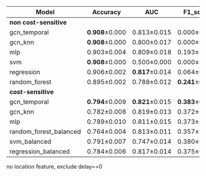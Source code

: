 | Model                  | Accuracy        | AUC             | F1_score        | GMean           | Sensitivity     | Specificity     |
|------------------------|-----------------|-----------------|-----------------|-----------------|-----------------|-----------------|
| **non cost-sensitive** |                 |                 |                 |                 |                 |                 |
| gcn_temporal           | **0.908**±0.000 | 0.813±0.015     | 0.000±0.000     | 0.000±0.000     | 0.000±0.000     | **1.000**±0.000 | 
| gcn_knn                | **0.908**±0.000 | 0.800±0.017     | 0.000±0.000     | 0.000±0.000     | 0.000±0.000     | **1.000**±0.000 | 
| mlp                    | 0.903±0.004     | 0.809±0.018     | 0.193±0.041     | 0.350±0.043     | 0.127±0.031     | 0.982±0.005     |
| svm                    | **0.908**±0.000 | 0.500±0.000     | 0.000±0.000     | 0.000±0.000     | 0.000±0.000     | **1.000**±0.000 | 
| regression             | 0.906±0.002     | **0.817**±0.014 | 0.064±0.020     | 0.183±0.035     | 0.035±0.012     | 0.995±0.003     | 
| random_forest          | 0.895±0.002     | 0.788±0.012     | **0.241**±0.018 | **0.417**±0.021 | **0.180**±0.019 | 0.968±0.004     | 
| **cost-sensitive**     |                 |                 |                 |                 |                 |                 |
| gcn_temporal           | **0.794**±0.009 | **0.821**±0.015 | **0.383**±0.019 | **0.746**±0.024 | 0.693±0.046     | **0.804**±0.010 | 
| gcn_knn                | 0.782±0.008     | 0.819±0.013     | 0.372±0.012     | 0.744±0.016     | 0.701±0.033     | 0.790±0.011     | 
| mlp                    | 0.789±0.010     | 0.811±0.015     | 0.373±0.016     | 0.737±0.015     | 0.679±0.027     | 0.800±0.011     | 
| random_forest_balanced | 0.764±0.004     | 0.813±0.011     | 0.357±0.007     | 0.738±0.009     | **0.708**±0.019 | 0.770±0.006     | 
| svm_balanced           | 0.791±0.007     | 0.747±0.014     | 0.380±0.013     | 0.745±0.015     | 0.693±0.031     | 0.801±0.009     | 
| regression_balanced    | 0.784±0.006     | 0.817±0.014     | 0.375±0.013     | **0.746**±0.017 | 0.702±0.034     | 0.793±0.007     | 

no location feature, exclude delay==0